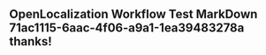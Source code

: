<properties
ms.topic="hero-topic"
ms.test1="hero-topic"
ms.test2="test"/>

## OpenLocalization Workflow Test MarkDown 71ac1115-6aac-4f06-a9a1-1ea39483278a thanks!
